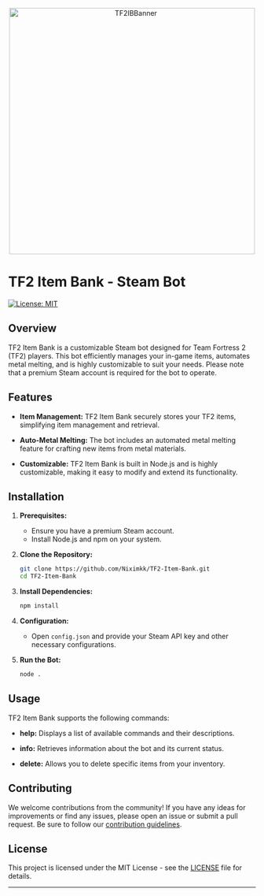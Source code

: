 <p align="center">
  <img src="https://github.com/Niximkk/TF2-Item-Bank/assets/85513545/c6f16035-63e7-4566-8553-9f22dc199a93" alt="TF2IBBanner" width="500" height="auto">
</p>

# TF2 Item Bank - Steam Bot

[![License: MIT](https://img.shields.io/badge/License-MIT-blue.svg?style=for-the-badge)](https://opensource.org/licenses/MIT)

## Overview

TF2 Item Bank is a customizable Steam bot designed for Team Fortress 2 (TF2) players. This bot efficiently manages your in-game items, automates metal melting, and is highly customizable to suit your needs. Please note that a premium Steam account is required for the bot to operate.

## Features

- **Item Management:** TF2 Item Bank securely stores your TF2 items, simplifying item management and retrieval.

- **Auto-Metal Melting:** The bot includes an automated metal melting feature for crafting new items from metal materials.

- **Customizable:** TF2 Item Bank is built in Node.js and is highly customizable, making it easy to modify and extend its functionality.

## Installation

1. **Prerequisites:**
   - Ensure you have a premium Steam account.
   - Install Node.js and npm on your system.

2. **Clone the Repository:**
   ```bash
   git clone https://github.com/Niximkk/TF2-Item-Bank.git
   cd TF2-Item-Bank
   ```

3. **Install Dependencies:**
   ```bash
   npm install
   ```

4. **Configuration:**
   - Open `config.json` and provide your Steam API key and other necessary configurations.

5. **Run the Bot:**
   ```bash
   node .
   ```

## Usage

TF2 Item Bank supports the following commands:

- **help:** Displays a list of available commands and their descriptions.

- **info:** Retrieves information about the bot and its current status.

- **delete:** Allows you to delete specific items from your inventory.

## Contributing

We welcome contributions from the community! If you have any ideas for improvements or find any issues, please open an issue or submit a pull request. Be sure to follow our [contribution guidelines](CONTRIBUTING.md).

## License

This project is licensed under the MIT License - see the [LICENSE](https://opensource.org/licenses/MIT) file for details.

---
